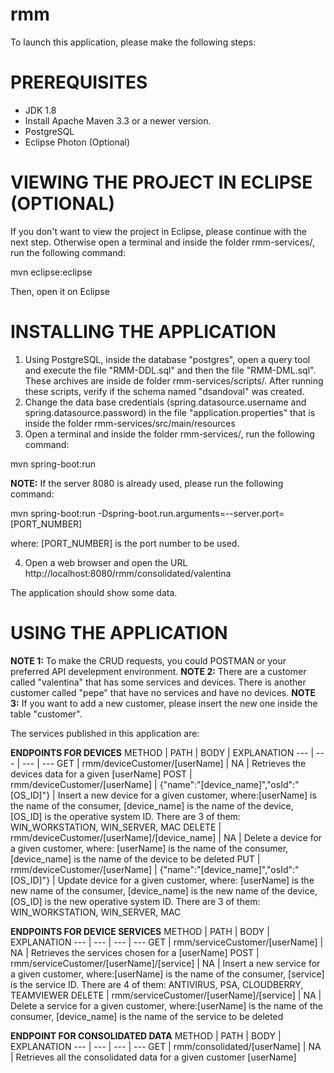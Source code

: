 # rmm
To launch this application, please make the following steps:

# PREREQUISITES
- JDK 1.8
- Install Apache Maven 3.3 or a newer version.
- PostgreSQL
- Eclipse Photon (Optional)


# VIEWING THE PROJECT IN ECLIPSE (OPTIONAL)
If you don't want to view the project in Eclipse, please continue with the next step. Otherwise open a terminal and inside the folder rmm-services/, run the following command:

mvn eclipse:eclipse

Then, open it on Eclipse

# INSTALLING THE APPLICATION
1) Using PostgreSQL, inside the database "postgres", open a query tool and execute the file "RMM-DDL.sql" and then the file "RMM-DML.sql". These archives are inside de folder rmm-services/scripts/. After running these scripts, verify if the schema named "dsandoval" was created.
2) Change the data base credentials (spring.datasource.username and spring.datasource.password) in the file "application.properties" that is inside the folder rmm-services/src/main/resources
3) Open a terminal and inside the folder rmm-services/, run the following command:

mvn spring-boot:run

**NOTE:** If the server 8080 is already used, please run the following command:

mvn spring-boot:run -Dspring-boot.run.arguments=--server.port=[PORT_NUMBER]

where: [PORT_NUMBER] is the port number to be used.

4) Open a web browser and open the URL
http://localhost:8080/rmm/consolidated/valentina

The application should show some data.

# USING THE APPLICATION
**NOTE 1:** To make the CRUD requests, you could POSTMAN or your preferred API develepment environment.
**NOTE 2:** There are a customer called "valentina" that has some services and devices. There is another customer called "pepe" that have no services and have no devices.
**NOTE 3:** If you want to add a new customer, please insert the new one inside the table "customer".

The services published in this application are:

**ENDPOINTS FOR DEVICES**
METHOD | PATH | BODY | EXPLANATION
--- | --- | --- | ---
GET | rmm/deviceCustomer/[userName] | NA | Retrieves the devices data for a given [userName]
POST | rmm/deviceCustomer/[userName] | {"name":"[device_name]","osId":"[OS_ID]"} | Insert a new device for a given customer, where:[userName] is the name of the consumer, [device_name] is the name of the device, [OS_ID] is the operative system ID. There are 3 of them: WIN_WORKSTATION, WIN_SERVER, MAC
DELETE | rmm/deviceCustomer/[userName]/[device_name] | NA | Delete a device for a given customer, where: [userName] is the name of the consumer, [device_name] is the name of the device to be deleted
PUT | rmm/deviceCustomer/[userName] | {"name":"[device_name]","osId":"[OS_ID]"} | Update device for a given customer, where: [userName] is the new name of the consumer, [device_name] is the new name of the device, [OS_ID] is the new operative system ID. There are 3 of them: WIN_WORKSTATION, WIN_SERVER, MAC

**ENDPOINTS FOR DEVICE SERVICES**
METHOD | PATH | BODY | EXPLANATION
--- | --- | --- | ---
GET | rmm/serviceCustomer/[userName] | NA | Retrieves the services chosen for a [userName]
POST | rmm/serviceCustomer/[userName]/[service] | NA | Insert a new service for a given customer, where:[userName] is the name of the consumer, [service] is the service ID. There are 4 of them: ANTIVIRUS, PSA, CLOUDBERRY, TEAMVIEWER
DELETE | rmm/serviceCustomer/[userName]/[service] | NA | Delete a service for a given customer, where:[userName] is the name of the consumer, [device_name] is the name of the service to be deleted

**ENDPOINT FOR CONSOLIDATED DATA**
METHOD | PATH | BODY | EXPLANATION
--- | --- | --- | ---
GET | rmm/consolidated/[userName] | NA | Retrieves all the consolidated data for a given 																									customer [userName]



